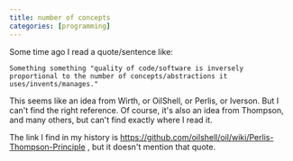 ```yaml
---
title: number of concepts
categories: [programming]
---
```


Some time ago I read a quote/sentence like:

    Something something "quality of code/software is inversely proportional to the number of concepts/abstractions it uses/invents/manages."

This seems like an idea from Wirth, or OilShell, or Perlis, or
Iverson.  But I can't find the right reference. Of course, it's also
an idea from Thompson, and many others, but can't find exactly where I
read it.

The link I find in my history is
https://github.com/oilshell/oil/wiki/Perlis-Thompson-Principle , but
it doesn't mention that quote.
